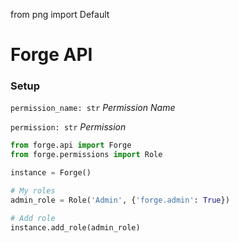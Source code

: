 from png import Default

# Forge API

### Setup

```permission_name: str``` *Permission Name*

```permission: str``` *Permission*

```python
from forge.api import Forge
from forge.permissions import Role

instance = Forge()

# My roles
admin_role = Role('Admin', {'forge.admin': True})

# Add role
instance.add_role(admin_role)

```
